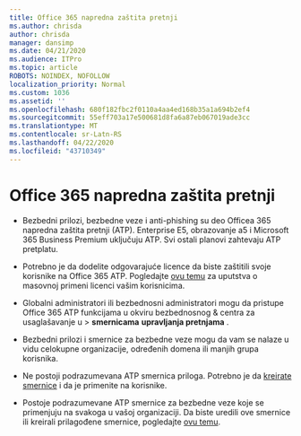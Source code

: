 ```yaml
---
title: Office 365 napredna zaštita pretnji
ms.author: chrisda
author: chrisda
manager: dansimp
ms.date: 04/21/2020
ms.audience: ITPro
ms.topic: article
ROBOTS: NOINDEX, NOFOLLOW
localization_priority: Normal
ms.custom: 1036
ms.assetid: ''
ms.openlocfilehash: 680f182fbc2f0110a4aa4ed168b35a1a694b2ef4
ms.sourcegitcommit: 55eff703a17e500681d8fa6a87eb067019ade3cc
ms.translationtype: MT
ms.contentlocale: sr-Latn-RS
ms.lasthandoff: 04/22/2020
ms.locfileid: "43710349"
---
```

# <a name="office-365-advanced-threat-protection"></a>Office 365 napredna zaštita pretnji

- Bezbedni prilozi, bezbedne veze i anti-phishing su deo Officea 365 napredna zaštita pretnji (ATP). Enterprise E5, obrazovanje a5 i Microsoft 365 Business Premium uključuju ATP. Svi ostali planovi zahtevaju ATP pretplatu.

- Potrebno je da dodelite odgovarajuće licence da biste zaštitili svoje korisnike na Office 365 ATP. Pogledajte [ovu temu](https://docs.microsoft.com/office365/admin/subscriptions-and-billing/assign-licenses-to-users) za uputstva o masovnoj primeni licenci vašim korisnicima.

- Globalni administratori ili bezbednosni administratori mogu da pristupe Office 365 ATP funkcijama u okviru bezbednosnog & centra za usaglašavanje u \> **smernicama** **upravljanja pretnjama** .

- Bezbedni prilozi i smernice za bezbedne veze mogu da vam se nalaze u vidu celokupne organizacije, određenih domena ili manjih grupa korisnika.

- Ne postoji podrazumevana ATP smernica priloga. Potrebno je da [kreirate smernice](https://docs.microsoft.com/office365/securitycompliance/set-up-atp-safe-attachments-policies) i da je primenite na korisnike.

- Postoje podrazumevane ATP smernice za bezbedne veze koje se primenjuju na svakoga u vašoj organizaciji. Da biste uredili ove smernice ili kreirali prilagođene smernice, pogledajte [ovu temu](https://docs.microsoft.com/office365/securitycompliance/set-up-atp-safe-links-policies).
